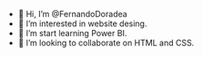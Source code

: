 - 👋 Hi, I’m @FernandoDoradea
- 👀 I’m interested in website desing.
- 🌱 I’m start learning Power BI.
- 💞️ I’m looking to collaborate on HTML and CSS.
